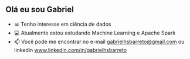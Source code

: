 ## Olá eu sou Gabriel

- 📊 Tenho interesse em ciência de dados
- 💻 Atualmente estou estudando Machine Learning e Apache Spark
- 📫 Você pode me encontrar no e-mail gabrielhsbarreto@gmail.com ou linkedin www.linkedin.com/in/gabrielhsbarreto

<!---
gabrielkeep/gabrielkeep is a ✨ special ✨ repository because its `README.md` (this file) appears on your GitHub profile.
You can click the Preview link to take a look at your changes.
--->
